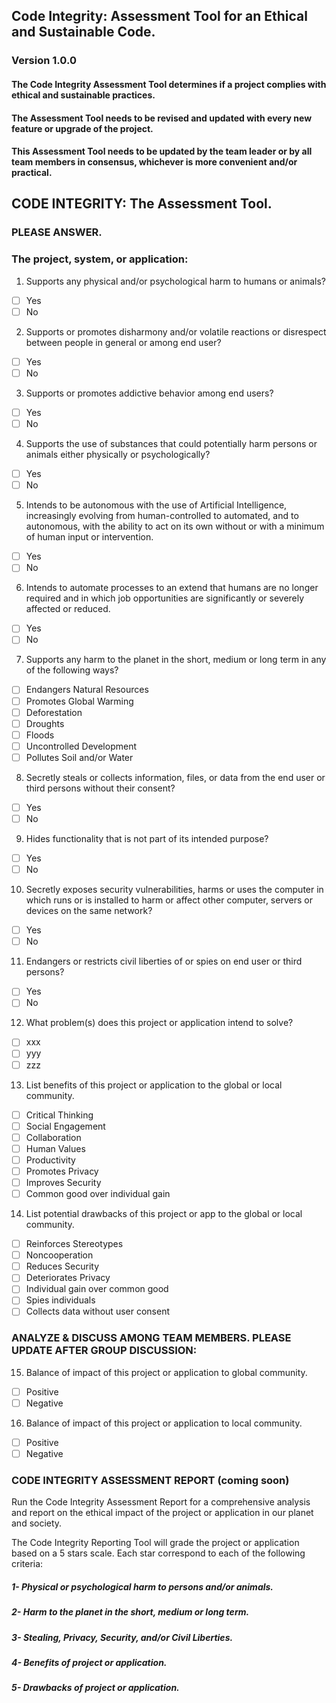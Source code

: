 ## Code Integrity: Assessment Tool for an Ethical and Sustainable Code.
### Version 1.0.0

#### The Code Integrity Assessment Tool determines if a project complies with ethical and sustainable practices.
#### The Assessment Tool needs to be revised and updated with every new feature or upgrade of the project.

#### This Assessment Tool needs to be updated by the team leader or by all team members in consensus, whichever is more convenient and/or practical.

## CODE INTEGRITY: The Assessment Tool.

### PLEASE ANSWER.

### The project, system, or application:

1. Supports any physical and/or psychological harm to humans or animals?
- [ ] Yes
- [ ] No

2. Supports or promotes disharmony and/or volatile reactions or disrespect between people in general or among end user?
- [ ] Yes
- [ ] No

3. Supports or promotes addictive behavior among end users?
- [ ] Yes
- [ ] No

4. Supports the use of substances that could potentially harm persons or animals either physically or psychologically?
- [ ] Yes
- [ ] No

5. Intends to be autonomous with the use of Artificial Intelligence, increasingly evolving from human-controlled to automated, and to autonomous, with the ability to act on its own without or with a minimum of human input or intervention.
- [ ] Yes
- [ ] No

6. Intends to automate processes to an extend that humans are no longer required and in which job opportunities are significantly or severely affected or reduced.
- [ ] Yes
- [ ] No

7. Supports any harm to the planet in the short, medium or long term in any of the following ways?
- [ ] Endangers Natural Resources
- [ ] Promotes Global Warming
- [ ] Deforestation
- [ ] Droughts
- [ ] Floods
- [ ] Uncontrolled Development
- [ ] Pollutes Soil and/or Water

8. Secretly steals or collects information, files, or data from the end user or third persons without their consent?
- [ ] Yes
- [ ] No

9. Hides functionality that is not part of its intended purpose?
- [ ] Yes
- [ ] No

10. Secretly exposes security vulnerabilities, harms or uses the computer in which runs or is installed to harm or affect other computer, servers or devices on the same network?
- [ ] Yes
- [ ] No

11. Endangers or restricts civil liberties of or spies on end user or third persons?
- [ ] Yes
- [ ] No

12. What problem(s) does this project or application intend to solve?
- [ ] xxx
- [ ] yyy
- [ ] zzz

13. List benefits of this project or application to the global or local community.
- [ ] Critical Thinking
- [ ] Social Engagement
- [ ] Collaboration
- [ ] Human Values
- [ ] Productivity
- [ ] Promotes Privacy
- [ ] Improves Security
- [ ] Common good over individual gain

14. List potential drawbacks of this project or app to the global or local community.
- [ ] Reinforces Stereotypes
- [ ] Noncooperation
- [ ] Reduces Security
- [ ] Deteriorates Privacy
- [ ] Individual gain over common good
- [ ] Spies individuals
- [ ] Collects data without user consent

### ANALYZE & DISCUSS AMONG TEAM MEMBERS. PLEASE UPDATE AFTER GROUP DISCUSSION:

15. Balance of impact of this project or application to global community.
- [ ] Positive
- [ ] Negative

16. Balance of impact of this project or application to local community.
- [ ] Positive
- [ ] Negative

### CODE INTEGRITY ASSESSMENT REPORT (**coming soon**)

Run the Code Integrity Assessment Report for a comprehensive analysis and report on the ethical impact of the project or application in our planet and society.

The Code Integrity Reporting Tool will grade the project or application based on a 5 stars scale. Each star correspond to each of the following criteria:

##### 1- Physical or psychological harm to persons and/or animals.
##### 2- Harm to the planet in the short, medium or long term.
##### 3- Stealing, Privacy, Security, and/or Civil Liberties.
##### 4- Benefits of project or application.
##### 5- Drawbacks of project or application.

